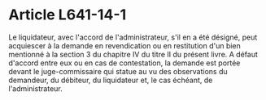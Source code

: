 # Article L641-14-1

<p>Le liquidateur, avec l'accord de l'administrateur, s'il en a été désigné, peut acquiescer à la demande en revendication ou en restitution d'un bien mentionné à la section 3 du chapitre IV du titre II du présent livre. A défaut d'accord entre eux ou en cas de contestation, la demande est portée devant le juge-commissaire qui statue au vu des observations du demandeur, du débiteur, du liquidateur et, le cas échéant, de l'administrateur. </p>